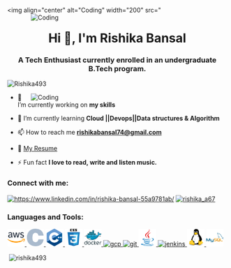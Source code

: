 <img align="center" alt="Coding" width="200" src="<img align="right" alt="Coding" width="450" src="https://image.freepik.com/free-vector/girl-programmer-after-work-day-cartoon-flat_81522-3413.jpg">

<h1 align="center">Hi 👋, I'm Rishika Bansal</h1>
<h3 align="center">A Tech Enthusiast currently enrolled in an undergraduate B.Tech program.</h3>

<p align="left"> <img src="https://komarev.com/ghpvc/?username=Rishika493&label=Profile%20views&color=0e75b6&style=flat" alt="Rishika493" /> </p>
<img align="right" alt="Coding" width="450" src="https://image.freepik.com/free-vector/girl-programmer-after-work-day-cartoon-flat_81522-3413.jpg">


- 🔭 I’m currently working on **my skills**

- 🌱 I’m currently learning **Cloud ||Devops||Data structures & Algorithm**

- 📫 How to reach me **rishikabansal74@gmail.com**

- 📄 [My Resume](https://drive.google.com/file/d/1KmVMolEmnoYWcFs9rinm4pE__A1-eeyA/view?usp=sharing)

- ⚡ Fun fact **I love to read, write and listen music.**

<h3 align="left">Connect with me:</h3>
<p align="left">
<a href="https://linkedin.com/in/rishika-bansal-55a9781ab/" target="blank"><img align="center" src="https://img.icons8.com/fluent/48/000000/linkedin.png" alt="https://www.linkedin.com/in/rishika-bansal-55a9781ab/" height="40" width="40" /></a>
<a href="https://instagram.com/rishika_a67" target="blank"><img align="center" src="https://img.icons8.com/fluent/48/000000/instagram-new.png" alt="rishika_a67" height="40" width="40" /></a>
</p>

<h3 align="left">Languages and Tools:</h3>
<p align="left"> <a href="https://aws.amazon.com" target="_blank"> <img src="https://raw.githubusercontent.com/devicons/devicon/master/icons/amazonwebservices/amazonwebservices-original-wordmark.svg" alt="aws" width="40" height="40"/> </a> <a href="https://www.cprogramming.com/" target="_blank"> <img src="https://raw.githubusercontent.com/devicons/devicon/master/icons/c/c-original.svg" alt="c" width="40" height="40"/> </a> <a href="https://www.w3schools.com/cpp/" target="_blank"> <img src="https://raw.githubusercontent.com/devicons/devicon/master/icons/cplusplus/cplusplus-original.svg" alt="cplusplus" width="40" height="40"/> </a> <a href="https://www.w3schools.com/css/" target="_blank"> <img src="https://raw.githubusercontent.com/devicons/devicon/master/icons/css3/css3-original-wordmark.svg" alt="css3" width="40" height="40"/> </a> <a href="https://www.docker.com/" target="_blank"> <img src="https://raw.githubusercontent.com/devicons/devicon/master/icons/docker/docker-original-wordmark.svg" alt="docker" width="40" height="40"/> </a> <a href="https://cloud.google.com" target="_blank"> <img src="https://www.vectorlogo.zone/logos/google_cloud/google_cloud-icon.svg" alt="gcp" width="40" height="40"/> </a> <a href="https://git-scm.com/" target="_blank"> <img src="https://www.vectorlogo.zone/logos/git-scm/git-scm-icon.svg" alt="git" width="40" height="40"/> </a> <a href="https://www.java.com" target="_blank"> <img src="https://raw.githubusercontent.com/devicons/devicon/master/icons/java/java-original.svg" alt="java" width="40" height="40"/> </a> <a href="https://www.jenkins.io" target="_blank"> <img src="https://www.vectorlogo.zone/logos/jenkins/jenkins-icon.svg" alt="jenkins" width="40" height="40"/> </a> <a href="https://www.linux.org/" target="_blank"> <img src="https://raw.githubusercontent.com/devicons/devicon/master/icons/linux/linux-original.svg" alt="linux" width="40" height="40"/> </a> <a href="https://www.mysql.com/" target="_blank"> <img src="https://raw.githubusercontent.com/devicons/devicon/master/icons/mysql/mysql-original-wordmark.svg" alt="mysql" width="40" height="40"/> </a> </p>

<p>&nbsp;<img align="center" src="https://github-readme-stats.vercel.app/api?username=rishika493&show_icons=true&bg_color=0d0d0d&locale=en" alt="rishika493" /></p>

